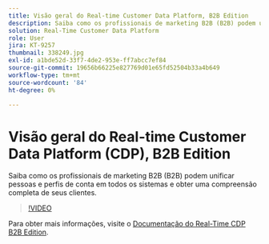 ```yaml
---
title: Visão geral do Real-time Customer Data Platform, B2B Edition
description: Saiba como os profissionais de marketing B2B (B2B) podem unificar pessoas e perfis de conta em todos os sistemas e obter uma compreensão completa de seus clientes.
solution: Real-Time Customer Data Platform
role: User
jira: KT-9257
thumbnail: 338249.jpg
exl-id: a1bde52d-33f7-4de2-953e-ff7abcc7ef84
source-git-commit: 19656b66225e827769d01e65fd52504b33a4b649
workflow-type: tm+mt
source-wordcount: '84'
ht-degree: 0%

---
```


# Visão geral do Real-time Customer Data Platform (CDP), B2B Edition

Saiba como os profissionais de marketing B2B (B2B) podem unificar pessoas e perfis de conta em todos os sistemas e obter uma compreensão completa de seus clientes.

>[!VIDEO](https://video.tv.adobe.com/v/338249?quality=12&learn=on)

Para obter mais informações, visite o [Documentação do Real-Time CDP B2B Edition](https://experienceleague.adobe.com/docs/experience-platform/rtcdp/b2b-overview.html).
